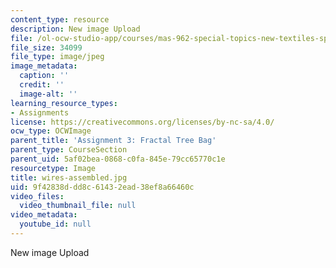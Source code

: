 ```yaml
---
content_type: resource
description: New image Upload
file: /ol-ocw-studio-app/courses/mas-962-special-topics-new-textiles-spring-2010/9f42838ddd8c61432ead38ef8a66460c_wires-assembled.jpg
file_size: 34099
file_type: image/jpeg
image_metadata:
  caption: ''
  credit: ''
  image-alt: ''
learning_resource_types:
- Assignments
license: https://creativecommons.org/licenses/by-nc-sa/4.0/
ocw_type: OCWImage
parent_title: 'Assignment 3: Fractal Tree Bag'
parent_type: CourseSection
parent_uid: 5af02bea-0868-c0fa-845e-79cc65770c1e
resourcetype: Image
title: wires-assembled.jpg
uid: 9f42838d-dd8c-6143-2ead-38ef8a66460c
video_files:
  video_thumbnail_file: null
video_metadata:
  youtube_id: null
---
```

New image Upload